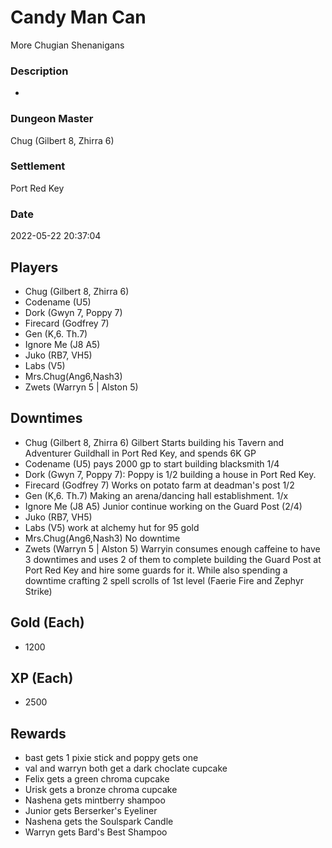 # Candy Man Can
More Chugian Shenanigans
### Description
-
### Dungeon Master
Chug (Gilbert 8, Zhirra 6)
### Settlement
Port Red Key
### Date
2022-05-22 20:37:04
## Players
* Chug (Gilbert 8, Zhirra 6)
* Codename (U5)
* Dork (Gwyn 7, Poppy 7)
* Firecard (Godfrey 7)
* Gen (K,6. Th.7)
* Ignore Me (J8 A5)
* Juko (RB7, VH5)
* Labs (V5)
* Mrs.Chug(Ang6,Nash3)
* Zwets (Warryn 5 | Alston 5)
## Downtimes
* Chug (Gilbert 8, Zhirra 6) Gilbert Starts building his Tavern and Adventurer Guildhall in Port Red Key, and spends 6K GP
* Codename (U5) pays 2000 gp to start building blacksmith 1/4
* Dork (Gwyn 7, Poppy 7): Poppy is 1/2 building a house in Port Red Key.
* Firecard (Godfrey 7) Works on potato farm at deadman's post 1/2 
* Gen (K,6. Th.7) Making an arena/dancing hall  establishment. 1/x
* Ignore Me (J8 A5) Junior continue working on the Guard Post (2/4)
* Juko (RB7, VH5)
* Labs (V5) work at alchemy hut for 95 gold
* Mrs.Chug(Ang6,Nash3) No downtime
* Zwets (Warryn 5 | Alston 5) Warryin consumes enough caffeine to have 3 downtimes and uses 2 of them to complete building the Guard Post at Port Red Key and hire some guards for it. While also spending a downtime crafting 2 spell scrolls of 1st level (Faerie Fire and Zephyr Strike)
## Gold (Each)
* 1200
## XP (Each)
* 2500
## Rewards
* bast gets 1 pixie stick and poppy gets one
* val and warryn both get a dark choclate cupcake
* Felix gets a green chroma cupcake
* Urisk gets a bronze chroma cupcake
* Nashena gets mintberry shampoo
* Junior gets Berserker's Eyeliner
* Nashena gets the Soulspark Candle
* Warryn gets Bard's Best Shampoo